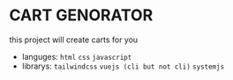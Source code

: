 
# CART GENORATOR

this project will create carts for
you 

* languges: `html` `css` `javascript`
* librarys: 
`tailwindcss` `vuejs (cli but not cli)` `systemjs`